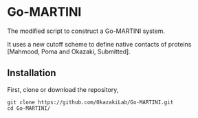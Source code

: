 # Go-MARTINI

The modified script to construct a Go-MARTINI system. 

It uses a new cutoff scheme to define native contacts of proteins [Mahmood, Poma and Okazaki, Submitted].

## Installation
First, clone or download the repository,
```
git clone https://github.com/OkazakiLab/Go-MARTINI.git
cd Go-MARTINI/
```
